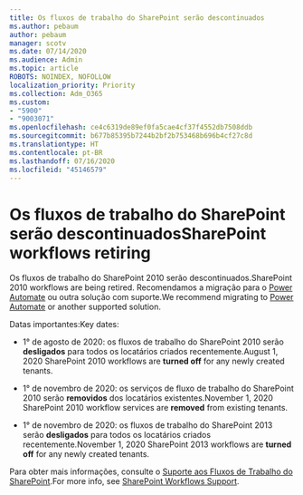 ```yaml
---
title: Os fluxos de trabalho do SharePoint serão descontinuados
ms.author: pebaum
author: pebaum
manager: scotv
ms.date: 07/14/2020
ms.audience: Admin
ms.topic: article
ROBOTS: NOINDEX, NOFOLLOW
localization_priority: Priority
ms.collection: Adm_O365
ms.custom:
- "5900"
- "9003071"
ms.openlocfilehash: ce4c6319de89ef0fa5cae4cf37f4552db7508ddb
ms.sourcegitcommit: b677b85395b7244b2bf2b753468b696b4cf27c8d
ms.translationtype: HT
ms.contentlocale: pt-BR
ms.lasthandoff: 07/16/2020
ms.locfileid: "45146579"
---
```

# <a name="sharepoint-workflows-retiring"></a><span data-ttu-id="1c245-102">Os fluxos de trabalho do SharePoint serão descontinuados</span><span class="sxs-lookup"><span data-stu-id="1c245-102">SharePoint workflows retiring</span></span>

<span data-ttu-id="1c245-103">Os fluxos de trabalho do SharePoint 2010 serão descontinuados.</span><span class="sxs-lookup"><span data-stu-id="1c245-103">SharePoint 2010 workflows are being retired.</span></span> <span data-ttu-id="1c245-104">Recomendamos a migração para o [Power Automate](https://docs.microsoft.com/power-automate/getting-started) ou outra solução com suporte.</span><span class="sxs-lookup"><span data-stu-id="1c245-104">We recommend migrating to [Power Automate](https://docs.microsoft.com/power-automate/getting-started) or another supported solution.</span></span> 

<span data-ttu-id="1c245-105">Datas importantes:</span><span class="sxs-lookup"><span data-stu-id="1c245-105">Key dates:</span></span>

- <span data-ttu-id="1c245-106">1° de agosto de 2020: os fluxos de trabalho do SharePoint 2010 serão **desligados** para todos os locatários criados recentemente.</span><span class="sxs-lookup"><span data-stu-id="1c245-106">August 1, 2020 SharePoint 2010 workflows are **turned off** for any newly created tenants.</span></span>

- <span data-ttu-id="1c245-107">1° de novembro de 2020: os serviços de fluxo de trabalho do SharePoint 2010 serão **removidos** dos locatários existentes.</span><span class="sxs-lookup"><span data-stu-id="1c245-107">November 1, 2020 SharePoint 2010 workflow services are **removed** from existing tenants.</span></span>

- <span data-ttu-id="1c245-108">1° de novembro de 2020: os fluxos de trabalho do SharePoint 2013 serão **desligados** para todos os locatários criados recentemente.</span><span class="sxs-lookup"><span data-stu-id="1c245-108">November 1, 2020 SharePoint 2013 workflows are **turned off** for any newly created tenants.</span></span>

<span data-ttu-id="1c245-109">Para obter mais informações, consulte o [Suporte aos Fluxos de Trabalho do SharePoint](https://aka.ms/sp-workflows-support).</span><span class="sxs-lookup"><span data-stu-id="1c245-109">For more info, see [SharePoint Workflows Support](https://aka.ms/sp-workflows-support).</span></span>